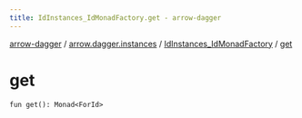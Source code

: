 ```yaml
---
title: IdInstances_IdMonadFactory.get - arrow-dagger
---
```


[arrow-dagger](../../index.html) / [arrow.dagger.instances](../index.html) / [IdInstances_IdMonadFactory](index.html) / [get](./get.html)

# get

`fun get(): Monad<ForId>`